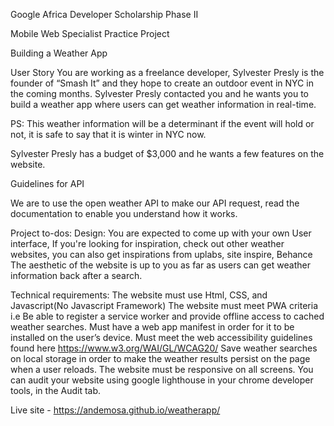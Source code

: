 Google Africa Developer Scholarship Phase II 

Mobile Web Specialist Practice Project


Building a Weather App

User Story
You are working as a freelance developer, Sylvester Presly is the founder of  “Smash It” and they hope to create an outdoor event in NYC in the coming months. Sylvester Presly contacted you and he wants you to build a weather app where users can get weather information in real-time.

PS: This weather information will be a determinant if the event will hold or not, it is safe to say that it is winter in NYC now.

 Sylvester Presly has a budget of $3,000  and he wants a few features on the website.

Guidelines for API

We are to  use the open weather API to make our API request, read the documentation to enable you understand how it works.

Project to-dos:
Design: 
You are expected to come up with your own User interface,  If you're looking for inspiration, check out other weather websites, you can also get inspirations from uplabs, site inspire, Behance
The aesthetic of the website is up to you as far as users can get weather information back after a search.

Technical requirements:
The website must use Html, CSS, and Javascript(No Javascript Framework)
The website must meet PWA criteria i.e
Be able to register a service worker and provide offline access to cached weather searches.
Must have a web app manifest in order for it to be installed on the user’s device.
Must meet the web accessibility guidelines found here https://www.w3.org/WAI/GL/WCAG20/
Save weather searches on local storage in order to make the weather results persist on the page when a user reloads.
The website must be responsive on all screens.
You can audit your website using google lighthouse in your chrome developer tools, in the Audit tab.


Live site - https://andemosa.github.io/weatherapp/
